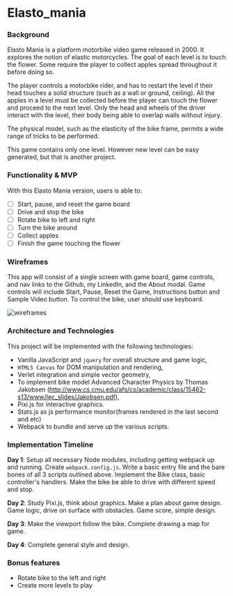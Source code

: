 # Elasto_mania

### Background

Elasto Mania is a platform motorbike video game released in 2000. It explores the notion of elastic motorcycles. The goal of each level is to touch the flower. Some require the player to collect apples spread throughout it before doing so.

The player controls a motorbike rider, and has to restart the level if  their head touches a solid structure (such as a wall or ground, ceiling). All the apples in a level must be collected before the player can touch the flower and proceed to the next level. Only the head and wheels of the driver interact with the level, their body being able to overlap walls without injury.

The physical model, such as the elasticity of the bike frame, permits a wide range of tricks to be performed.

This game contains only one level. However new level can be easy generated, but that is another project.

### Functionality & MVP  

With this Elasto Mania version, users is able to:

- [ ] Start, pause, and reset the game board
- [ ] Drive and stop the bike
- [ ] Rotate bike to left and right
- [ ] Turn the bike around
- [ ] Collect apples
- [ ] Finish the game touching the flower

### Wireframes

This app will consist of a single screen with game board, game controls, and nav links to the Github, my LinkedIn,
and the About modal.  Game controls will include Start, Pause, Reset the Game, Instructions button and Sample Video button. To control the bike, user should use keyboard.

![wireframes](https://github.com/Albert2522/Elasto_mania_game/blob/master/images/wireframes.png)

### Architecture and Technologies

This project will be implemented with the following technologies:

- Vanilla JavaScript and `jquery` for overall structure and game logic,
- `HTML5 Canvas` for DOM manipulation and rendering,
- Verlet integration and simple vector geometry,
- To implement bike model Advanced Character Physics by Thomas Jakobsen (http://www.cs.cmu.edu/afs/cs/academic/class/15462-s13/www/lec_slides/Jakobsen.pdf),
- Pixi.js for interactive graphics.
- Stats.js as js performance monitor(frames rendered in the last second and etc)
- Webpack to bundle and serve up the various scripts.

### Implementation Timeline

**Day 1**: Setup all necessary Node modules, including getting webpack up and running.  Create `webpack.config.js`.  Write a basic entry file and the bare bones of all 3 scripts outlined above.  Implement the Bike class, basic controller's handlers. Make the bike be able to drive with different speed and stop.


**Day 2**: Study Pixi.js, think about graphics. Make a plan about game design. Game logic, drive on surface with obstacles. Game score, simple design.

**Day 3**: Make the viewport follow the bike. Complete drawing a map for game.

**Day 4**: Complete general style and design.

### Bonus features

- Rotate bike to the left and right
- Create more levels to play
